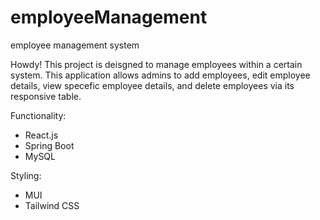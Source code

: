 # employeeManagement
employee management system

Howdy! This project is deisgned to manage employees within a certain system. This application allows admins to add employees, edit employee details, view specefic employee details, and delete employees via its responsive table. 


Functionality:
* React.js
* Spring Boot
* MySQL

Styling:
* MUI
* Tailwind CSS
